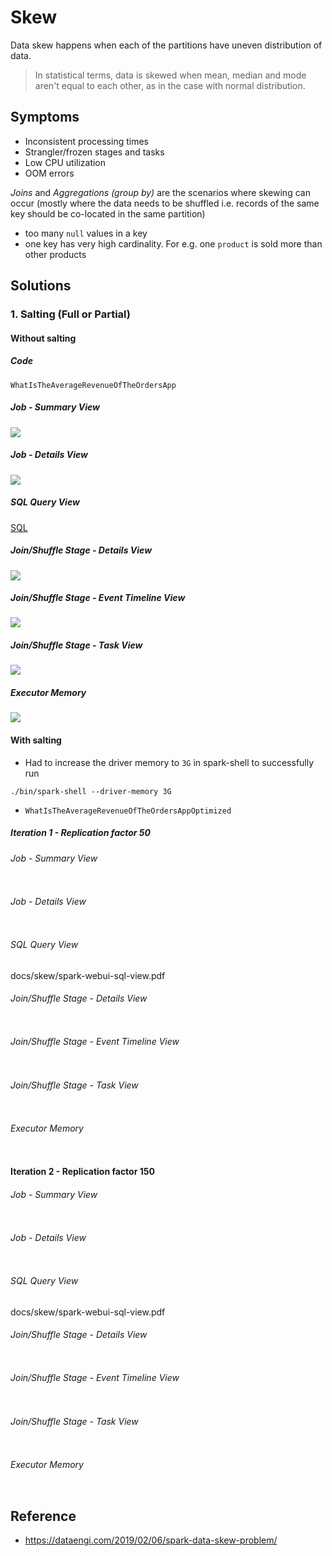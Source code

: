 # Skew

Data skew happens when each of the partitions have uneven distribution of data.

> In statistical terms, data is skewed when mean, median and mode aren't equal to each 
> other, as in the case with normal distribution.

## Symptoms

- Inconsistent processing times
- Strangler/frozen stages and tasks
- Low CPU utilization
- OOM errors

*Joins* and *Aggregations (group by)* are the scenarios where skewing can occur 
(mostly where the data needs to be shuffled i.e. 
records of the same key should be co-located in the same partition)

- too many `null` values in a key
- one key has very high cardinality. For e.g. one `product` is sold more than other products

## Solutions

### 1. Salting (Full or Partial)

#### Without salting

##### Code

`WhatIsTheAverageRevenueOfTheOrdersApp`

##### Job - Summary View

![](skewed-spark-app-summary.png)

##### Job - Details View

![](saprk-webui-jobs-view.png)

##### SQL Query View

[SQL](spark-webui-sql-view.pdf)

##### Join/Shuffle Stage - Details View

![](strangler-or-skewed-task-0.png)

##### Join/Shuffle Stage - Event Timeline View

![](strangler-or-skewed-task-1.png)

##### Join/Shuffle Stage - Task View

![](strangler-or-skewed-task-2.png)

##### Executor Memory

![](skewed-spark-app-GC-redflag.png)

#### With salting

- Had to increase the driver memory to `3G` in spark-shell to successfully run

```
./bin/spark-shell --driver-memory 3G
```

- `WhatIsTheAverageRevenueOfTheOrdersAppOptimized`

##### Iteration 1 - Replication factor 50

###### Job - Summary View

![]()

###### Job - Details View

![]()

###### SQL Query View

docs/skew/spark-webui-sql-view.pdf

###### Join/Shuffle Stage - Details View

![]()

###### Join/Shuffle Stage - Event Timeline View

![]()

###### Join/Shuffle Stage - Task View

![]()

###### Executor Memory

![]()

#### Iteration 2 - Replication factor 150 

###### Job - Summary View

![]()

###### Job - Details View

![]()

###### SQL Query View

docs/skew/spark-webui-sql-view.pdf

###### Join/Shuffle Stage - Details View

![]()

###### Join/Shuffle Stage - Event Timeline View

![]()

###### Join/Shuffle Stage - Task View

![]()

###### Executor Memory

![]()

## Reference

- https://dataengi.com/2019/02/06/spark-data-skew-problem/